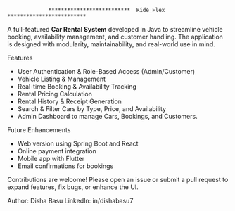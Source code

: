                  **************************  Ride_Flex *************************
A full-featured **Car Rental System** developed in Java to streamline vehicle booking, availability management,
and customer handling.
The application is designed with modularity, maintainability, and real-world use in mind.

Features

-  User Authentication & Role-Based Access (Admin/Customer)
-  Vehicle Listing & Management
-  Real-time Booking & Availability Tracking
-  Rental Pricing Calculation
-  Rental History & Receipt Generation
-  Search & Filter Cars by Type, Price, and Availability
-  Admin Dashboard to manage Cars, Bookings, and Customers.

Future Enhancements
- Web version using Spring Boot and React
- Online payment integration
- Mobile app with Flutter
- Email confirmations for bookings

Contributions are welcome!
Please open an issue or submit a pull request to expand features, fix bugs, or enhance the UI.

Author: Disha Basu LinkedIn: in/dishabasu7
